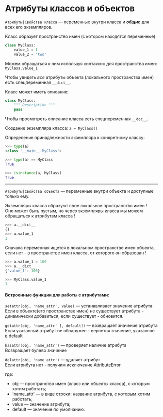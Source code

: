 # Атрибуты классов и объектов

`Атрибуты|Свойства класса` — переменные внутри класса и ***общие*** для всех его экземпляров.

Класс образует пространство имен (с котором находятся переменные):
```python
class MyClass:
    value_1 = 1
    value_2 = "two"
```
Можем обращаться к ним используя синтаксис для пространства имен: `MyClass.value_1`

Чтобы увидеть *все* атрибуты объекта (локального пространства имен) есть спецпеременная `__dict__`.

Класс может иметь описание:
```python
class MyClass:
    """ Description """
    pass
```
Чтобы просмотреть описание класса есть спецпеременная `__doc__`.

Создание экземпляра класса: `a = MyClass()`

Определение принадлежности экземпляра к конкретному классу:
```python
>>> type(a)
<class '__main__.MyClass'>

>>> type(a) == MyClass
True

>>> isinstance(a, MyClass)
True
```
---

`Атрибуты|Свойства объекта` — переменные внутри объекта и доступные только ему.

Экземпляры класса образуют свое локальное пространство имен !<br>
Оно может быть пустым, но через экземпляры класса мы можем обращаться к атрибутам класса !
```python
>>> a.__dict__
{}
>>> a.value_1
1
```
Сначала переменная ищется в локальном пространстве имен объекта, если нет - в пространстве имен класса, от которого он образован !
```python
>>> a.value_1 = 100 
>>> a.__dict__
{'value_1': 100}

>>> MyClass.value_1
1
```

#### Встроенные функции для работы с атрибутами:

`setattr(obj, 'name_attr', value)` — устанавливает значение атрибута<br>
Если в объекте(его пространстве имен) не существует атрибута - динамически добавиться, 
если существует - обновится.

`getattr(obj, 'name_attr' [, default])` — возвращает значение атрибута<br>
Если указанный атрибут не обнаружен - вернется значение, указанное в default

`hasattr(obj, 'name_attr')` — проверяет наличие атрибута<br>
Возвращает булево значение

`delattr(obj, 'name_attr')` — удаляет атрибут<br>
Если атрибута нет - получим исключение AttributeError


где:
- obj — пространство имен (класс или объекты класса), с которым хотим работать;
- 'name_attr' — в виде строки: название атрибута, с которым хотим работать;
- value — значение атрибута;
- default — значение по умолчанию.
